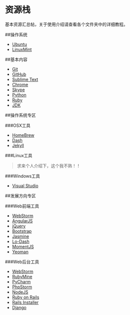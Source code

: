 资源栈
=========

基本资源汇总帖，关于使用介绍请查看各个文件夹中的详细教程。


##操作系统

+ [Ubuntu](http://www.ubuntu.org.cn/desktop)
+ [LinuxMint](http://www.linuxmint.com/)


##基本内容

+ [Git](http://git-scm.com/)
+ [GitHub](https://github.com/)
+ [Sublime Text](https://www.sublimetext.com/)
+ [Chrome](https://www.google.com/chrome/browser/)
+ [Skype](http://skype.gmw.cn/)
+ [Python](https://www.python.org/)
+ [Ruby](https://www.ruby-lang.org/zh_cn/)
+ [JDK](http://www.oracle.com/technetwork/java/javase/downloads/index.html)


##操作系统专区

###OSX工具

+ [HomeBrew](http://brew.sh/index_zh-cn.html)
+ [Dash](http://kapeli.com/dash)
+ [Jekyll](http://jekyllrb.com/)


###Linux工具

> 求来个人介绍下，这个我不熟！！


###Windows工具

+ [Visual Studio](http://www.visualstudio.com/)


##发展方向专区

###Web前端工具

+ [WebStorm](http://www.jetbrains.com/webstorm/)
+ [AngularJS](http://www.angularjs.org/)
+ [jQuery](http://jquery.com/)
+ [Bootstrap](http://getbootstrap.com/)
+ [Jasmine](http://jasmine.github.io/)
+ [Lo-Dash](http://lodash.com/)
+ [MomentJS](http://momentjs.com/)
+ [Yeoman](http://yeoman.io/)


###Web后台工具

+ [WebStorm](http://www.jetbrains.com/webstorm/)
+ [RubyMine](http://www.jetbrains.com/ruby/)
+ [PyCharm](http://www.jetbrains.com/pycharm/)
+ [PhpStorm](http://www.jetbrains.com/phpstorm/)
+ [NodeJS](http://nodejs.org/)
+ [Ruby on Rails](http://rubyonrails.org/)
+ [Rails Installer](http://railsinstaller.org/)
+ [Django](https://www.djangoproject.com/)



